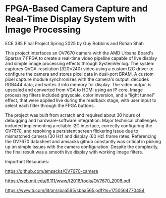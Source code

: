 # FPGA-Based Camera Capture and Real-Time Display System with Image Processing

ECE 385 Final Project Spring 2025 by Guy Robbins and Rohan Shah

This project interfaces an OV7670 camera with the AMD Urbana Board's Spartan 7 FPGA to create a real-time video pipeline capable of live display and simple image processing effects through SystemVerilog. The system captures QVGA-resolution (320×240) video using a custom I2C driver to configure the camera and stores pixel data in dual-port BRAM. A custom pixel capture module synchronizes with the camera's output, decodes RGB444 data, and writes it into memory for display. The video output is upscaled and converted from VGA to HDMI using an IP core. Image processing filters included grayscale, color inversion, and a “light tunnel” effect, that were applied live during the readback stage, with user input to select each filter through the FPGA buttons.

The project was built from scratch and required about 30 hours of debugging and hardware-software integration. Major technical challenges included implementing a reliable I2C interface, correctly configuring the OV7670, and resolving a persistent screen flickering issue due to mismatched camera (30 Hz) and display (60 Hz) frame rates. Referencing the OV7670 datasheet and amsacks github constantly was critical in picking up on simple issues with the camera configuration. Despite the complexity, the final result was a smooth live display with working image filters. 

Important Resources: 

https://github.com/amsacks/OV7670-camera

https://web.mit.edu/6.111/www/f2016/tools/OV7670_2006.pdf

https://www.ti.com/lit/an/sbaa565/sbaa565.pdf?ts=1750564770484
